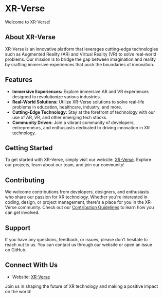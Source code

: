 # XR-Verse

Welcome to XR-Verse!

## About XR-Verse

XR-Verse is an innovative platform that leverages cutting-edge technologies such as Augmented Reality (AR) and Virtual Reality (VR) to solve real-world problems. Our mission is to bridge the gap between imagination and reality by crafting immersive experiences that push the boundaries of innovation.

## Features

- **Immersive Experiences:** Explore immersive AR and VR experiences designed to revolutionize various industries.
- **Real-World Solutions:** Utilize XR-Verse solutions to solve real-life problems in education, healthcare, industry, and more.
- **Cutting-Edge Technology:** Stay at the forefront of technology with our use of AR, VR, and other emerging tech stacks.
- **Community Driven:** Join a vibrant community of developers, entrepreneurs, and enthusiasts dedicated to driving innovation in XR technology.

## Getting Started

To get started with XR-Verse, simply visit our website: [XR-Verse](https://xr-verse.vercel.app/). Explore our projects, learn about our team, and join our community!

## Contributing

We welcome contributions from developers, designers, and enthusiasts who share our passion for XR technology. Whether you're interested in coding, design, or project management, there's a place for you in the XR-Verse community. Check out our [Contribution Guidelines](CONTRIBUTING.md) to learn how you can get involved.

## Support

If you have any questions, feedback, or issues, please don't hesitate to reach out to us. You can contact us through our website or open an issue on GitHub.

## Connect With Us

- Website: [XR-Verse](https://xr-verse.vercel.app/)


Join us in shaping the future of XR technology and making a positive impact on the world!
